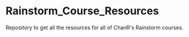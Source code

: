 # Rainstorm_Course_Resources
Repository to get all the resources for all of ChanR's Rainstorm courses. 
